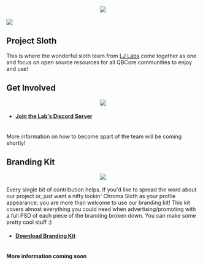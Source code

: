 <div align="middle">
    <img width="auto" src="https://user-images.githubusercontent.com/91661118/153519337-d2420512-72c6-473e-8013-55a83d30ddf0.png" />
</div>
<br>
<div align="left">
    <img width="auto" src="https://user-images.githubusercontent.com/91661118/153122057-e0da9bcc-f1c5-407a-9388-0999fc6e80c2.png"/>
</div>

## Project Sloth
This is where the wonderful sloth team from [LJ Labs](https://discord.gg/loljoshie) come together as one and focus on open source resources for all QBCore communities to enjoy and use!

## Get Involved
<div align="middle">
    <img width="auto" src="https://user-images.githubusercontent.com/91661118/153535636-14e854f4-6f97-4cde-a9b8-1004ca0e23b2.png"/>
</div>

* #### [Join the Lab's Discord Server](https://discord.gg/ljlabs)

<br>
More information on how to become apart of the team will be coming shortly!

## Branding Kit
<div align="middle">
    <img width="auto" src="https://user-images.githubusercontent.com/91661118/153536395-ce46cb2b-e6c2-48e4-b559-f391b86e9596.png"/>
</div>
<br>
Every single bit of contribution helps. If you'd like to spread the word about our project or, just want a nifty lookin' Chroma Sloth as your profile appearance; you are more than welcome to use our branding kit! This kit covers almost everything you could need when advertising/promoting with a full PSD of each piece of the branding broken down. You can make some pretty cool stuff :)

* #### [Download Branding Kit](https://drive.google.com/file/d/1_t96spkV0HEgUWDK9mVoKLkAMLaEs41V/view?usp=sharing)
<br>
<b>More information coming soon</b>

